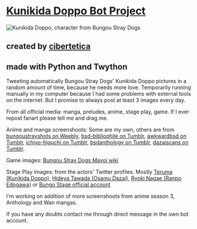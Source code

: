# [Kunikida Doppo Bot Project](https://twitter.com/botkunikida)

![Kunikida Doppo, character from Bungou Stray Dogs](https://bungoustrayshots.weebly.com/uploads/9/0/7/4/90745023/0667_36_orig.png)

## created by [cibertetica](https://github.com/cibertetica)

## made with Python and Twython

Tweeting automatically Bungou Stray Dogs' Kunikida Doppo pictures in a random amount of time, because he needs more love. Temporarily running manually in my computer because I had some problems with external tools on the internet. But I promise to always post at least 3 images every day.

From all official media: manga, preludes, anime, stage play, game. If I ever repost fanart please tell me and drag me.

Anime and manga screenshoots: Some are my own, others are from [bungoustrayshots on Weebly](https://bungoustrayshots.weebly.com/), [bsd-bibliophile on Tumblr](https://bsd-bibliophile.tumblr.com/tagged/kunikida-doppo), [awkwardbsd on Tumblr](https://awkwardbsd.tumblr.com/tagged/kunikida-doppo), [ichiyo-higuchi on Tumblr](https://ichiyo-higuchi.tumblr.com/tagged/bsda), [bsdanthology on Tumblr](https://bsdanthology.tumblr.com/), [dazaiscans on Tumblr](https://dazaiscans.tumblr.com/).

Game images: [Bungou Stray Dogs Mayoi wiki](https://bungomayoi.fandom.com/wiki/Main)

Stage Play images: from the actors' Twitter profiles. Mostly [Teruma (Kunikida Doppo)](https://twitter.com/teruma_0606), [Hideya Tawada (Osamu Dazai)](https://twitter.com/hideyatawada), [Ryoki Nagae (Ranpo Edogawa)](https://twitter.com/Ryoki_N0826) or [Bungo Stage official account](https://twitter.com/bungo_stage)

I'm working on addition of more screenshoots from anime season 3, Anthology and Wan mangas.

If you have any doubts contact me through direct message in the own bot account.
